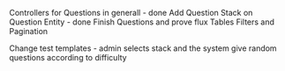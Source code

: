 Controllers for Questions in generall - done
Add Question Stack on Question Entity - done
Finish Questions and prove flux
Tables Filters and Pagination

Change test templates - admin selects stack and the system give random questions according to difficulty